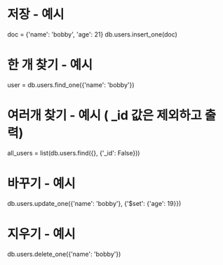 # 저장 - 예시

doc = {'name': 'bobby', 'age': 21}
db.users.insert_one(doc)

# 한 개 찾기 - 예시

user = db.users.find_one({'name': 'bobby'})

# 여러개 찾기 - 예시 ( \_id 값은 제외하고 출력)

all_users = list(db.users.find({}, {'\_id': False}))

# 바꾸기 - 예시

db.users.update_one({'name': 'bobby'}, {'$set': {'age': 19}})

# 지우기 - 예시

db.users.delete_one({'name': 'bobby'})
